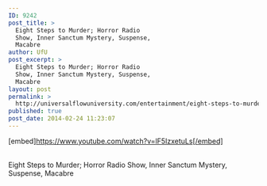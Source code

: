 ```yaml
---
ID: 9242
post_title: >
  Eight Steps to Murder; Horror Radio
  Show, Inner Sanctum Mystery, Suspense,
  Macabre
author: UfU
post_excerpt: >
  Eight Steps to Murder; Horror Radio
  Show, Inner Sanctum Mystery, Suspense,
  Macabre
layout: post
permalink: >
  http://universalflowuniversity.com/entertainment/eight-steps-to-murder-horror-radio-show-inner-sanctum-mystery-suspense-macabre/
published: true
post_date: 2014-02-24 11:23:07
---
```

[embed]https://www.youtube.com/watch?v=lF5IzxetuLs[/embed]</br></br>
<p>Eight Steps to Murder; Horror Radio Show, Inner Sanctum Mystery, Suspense, Macabre</p>